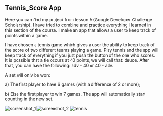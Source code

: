 ## Tennis_Score App

Here you can find my project from lesson 9 (Google Developer Challenge Scholarship).
I have tried to combine and practice everything I learned in this section of the course. I make an app that allows a user to keep track of points within a game.

I have chosen a tennis game which gives a user the ability to keep track of the score of two different teams playing a game.
Play tennis and the app will keep track of everything if you just push the button of the one who scores.
It is possible that a tie occurs at 40 points, we will call that: deuce. After that, you can have the following: adv - 40 or 40 - adv.

A set will only be won:

a) The first player to have 6 games (with a difference of 2 or more);

b) Else the first player to win 7 games. The app will automatically start counting in the new set.

![screenshot_1](https://user-images.githubusercontent.com/33226462/38703732-f57fe59a-3e9b-11e8-982b-7035b4ddf0da.png)
![screenshot_2](https://user-images.githubusercontent.com/33226462/38703828-3edbc704-3e9c-11e8-97aa-209634bf17db.png)
![tennis](https://user-images.githubusercontent.com/33226462/38704135-4bdc78e4-3e9d-11e8-8153-8a26e30330b5.gif)


